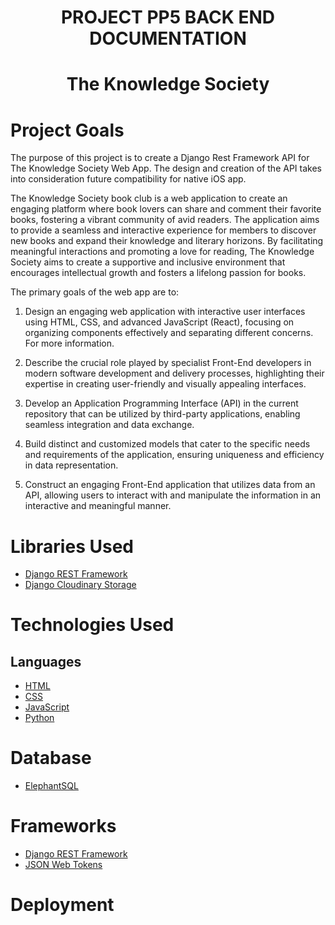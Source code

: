 <center>

# PROJECT PP5 BACK END DOCUMENTATION

</center>

<center>

# The Knowledge Society 

</center>




# Project Goals

The purpose of this project is to create a Django Rest Framework API for The Knowledge Society Web App. The design and creation of the API takes into consideration future compatibility for native iOS app.

The Knowledge Society book club is a web application to create an engaging platform where book lovers can share and comment their favorite books, fostering a vibrant community of avid readers. The application aims to provide a seamless and interactive experience for members to discover new books and expand their knowledge and literary horizons. By facilitating meaningful interactions and promoting a love for reading, The Knowledge Society aims to create a supportive and inclusive environment that encourages intellectual growth and fosters a lifelong passion for books.

The primary goals of the web app are to:

1. Design an engaging web application with interactive user interfaces using HTML, CSS, and advanced JavaScript (React), focusing on organizing components effectively and separating different concerns. For more information.

2. Describe the crucial role played by specialist Front-End developers in modern software development and delivery processes, highlighting their expertise in creating user-friendly and visually appealing interfaces.

3. Develop an Application Programming Interface (API) in the current repository that can be utilized by third-party applications, enabling seamless integration and data exchange.

4. Build distinct and customized models that cater to the specific needs and requirements of the application, ensuring uniqueness and efficiency in data representation.

5. Construct an engaging Front-End application that utilizes data from an API, allowing users to interact with and manipulate the information in an interactive and meaningful manner.

# Libraries Used
* <a href="https://www.django-rest-framework.org/">Django REST Framework</a>
* <a href="https://jwt.io/">Django Cloudinary Storage</a>


# Technologies Used
## Languages
* <a href="https://www.w3schools.com/html/html_intro.asp">HTML</a>
* <a href="https://www.w3schools.com/css/css_intro.asp">CSS</a>
* <a href="https://www.w3schools.com/js/default.asp">JavaScript</a>
* <a href="https://www.w3schools.com/python/default.asp">Python</a>


# Database
* <a href="https://www.elephantsql.com/">ElephantSQL</a>

# Frameworks
* <a href="https://www.django-rest-framework.org/">Django REST Framework</a>
* <a href="https://jwt.io/">JSON Web Tokens</a>


# Deployment


